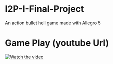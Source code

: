 # I2P-I-Final-Project
An action bullet hell game made with Allegro 5


# Game Play (youtube Url)
[![Watch the video](https://img.youtube.com/vi/F5OcfqxftyY/maxresdefault.jpg)](https://www.youtube.com/watch?v=F5OcfqxftyY)
